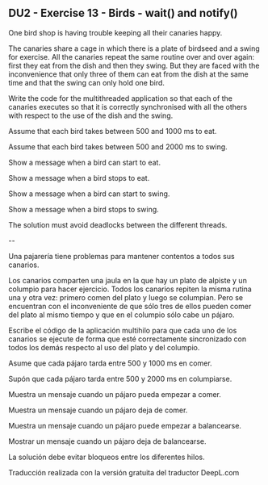 ## DU2 - Exercise 13 - Birds - wait() and notify()

One bird shop is having trouble keeping all their canaries happy.

The canaries share a cage in which there is a plate of birdseed and a swing for exercise.
All the canaries repeat the same routine over and over again: first they eat from the dish and then they swing. But they are faced with the inconvenience that only three of them can eat from the dish at the same time and that the swing can only hold one bird.

Write the code for the multithreaded application so that each of the canaries executes so that it is correctly synchronised with all the others with respect to the use of the dish and the swing.

Assume that each bird takes between 500 and 1000 ms to eat.

Assume that each bird takes between 500 and 2000 ms to swing.

Show a message when a bird can start to eat.

Show a message when a bird stops to eat.

Show a message when a bird can start to swing.

Show a message when a bird stops to swing.

The solution must avoid deadlocks between the different threads.

--


Una pajarería tiene problemas para mantener contentos a todos sus canarios.

Los canarios comparten una jaula en la que hay un plato de alpiste y un columpio para hacer ejercicio.
Todos los canarios repiten la misma rutina una y otra vez: primero comen del plato y luego se columpian. Pero se encuentran con el inconveniente de que sólo tres de ellos pueden comer del plato al mismo tiempo y que en el columpio sólo cabe un pájaro.

Escribe el código de la aplicación multihilo para que cada uno de los canarios se ejecute de forma que esté correctamente sincronizado con todos los demás respecto al uso del plato y del columpio.

Asume que cada pájaro tarda entre 500 y 1000 ms en comer.

Supón que cada pájaro tarda entre 500 y 2000 ms en columpiarse.

Muestra un mensaje cuando un pájaro pueda empezar a comer.

Muestra un mensaje cuando un pájaro deja de comer.

Muestra un mensaje cuando un pájaro puede empezar a balancearse.

Mostrar un mensaje cuando un pájaro deja de balancearse.

La solución debe evitar bloqueos entre los diferentes hilos.

Traducción realizada con la versión gratuita del traductor DeepL.com